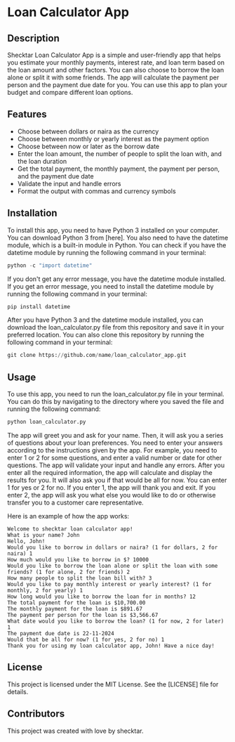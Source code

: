 # Loan Calculator App

## Description

Shecktar Loan Calculator App is a simple and user-friendly app that helps you estimate your monthly payments, interest rate, and loan term based on the loan amount and other factors. You can also choose to borrow the loan alone or split it with some friends. The app will calculate the payment per person and the payment due date for you. You can use this app to plan your budget and compare different loan options.

## Features

- Choose between dollars or naira as the currency
- Choose between monthly or yearly interest as the payment option
- Choose between now or later as the borrow date
- Enter the loan amount, the number of people to split the loan with, and the loan duration
- Get the total payment, the monthly payment, the payment per person, and the payment due date
- Validate the input and handle errors
- Format the output with commas and currency symbols

## Installation

To install this app, you need to have Python 3 installed on your computer. You can download Python 3 from [here]. You also need to have the datetime module, which is a built-in module in Python. You can check if you have the datetime module by running the following command in your terminal:

```python
python -c "import datetime"
```

If you don't get any error message, you have the datetime module installed. If you get an error message, you need to install the datetime module by running the following command in your terminal:

```python
pip install datetime
```

After you have Python 3 and the datetime module installed, you can download the loan_calculator.py file from this repository and save it in your preferred location. You can also clone this repository by running the following command in your terminal:

```python
git clone https://github.com/name/loan_calculator_app.git
```

## Usage

To use this app, you need to run the loan_calculator.py file in your terminal. You can do this by navigating to the directory where you saved the file and running the following command:

```python
python loan_calculator.py
```

The app will greet you and ask for your name. Then, it will ask you a series of questions about your loan preferences. You need to enter your answers according to the instructions given by the app. For example, you need to enter 1 or 2 for some questions, and enter a valid number or date for other questions. The app will validate your input and handle any errors. After you enter all the required information, the app will calculate and display the results for you. It will also ask you if that would be all for now. You can enter 1 for yes or 2 for no. If you enter 1, the app will thank you and exit. If you enter 2, the app will ask you what else you would like to do or otherwise transfer you to a customer care representative.

Here is an example of how the app works:

```
Welcome to shecktar loan calculator app!
What is your name? John
Hello, John!
Would you like to borrow in dollars or naira? (1 for dollars, 2 for naira) 1
How much would you like to borrow in $? 10000
Would you like to borrow the loan alone or split the loan with some friends? (1 for alone, 2 for friends) 2
How many people to split the loan bill with? 3
Would you like to pay monthly interest or yearly interest? (1 for monthly, 2 for yearly) 1
How long would you like to borrow the loan for in months? 12
The total payment for the loan is $10,700.00
The monthly payment for the loan is $891.67
The payment per person for the loan is $3,566.67
What date would you like to borrow the loan? (1 for now, 2 for later) 1
The payment due date is 22-11-2024
Would that be all for now? (1 for yes, 2 for no) 1
Thank you for using my loan calculator app, John! Have a nice day!
```

## License

This project is licensed under the MIT License. See the [LICENSE] file for details.

## Contributors

This project was created with love by shecktar.
